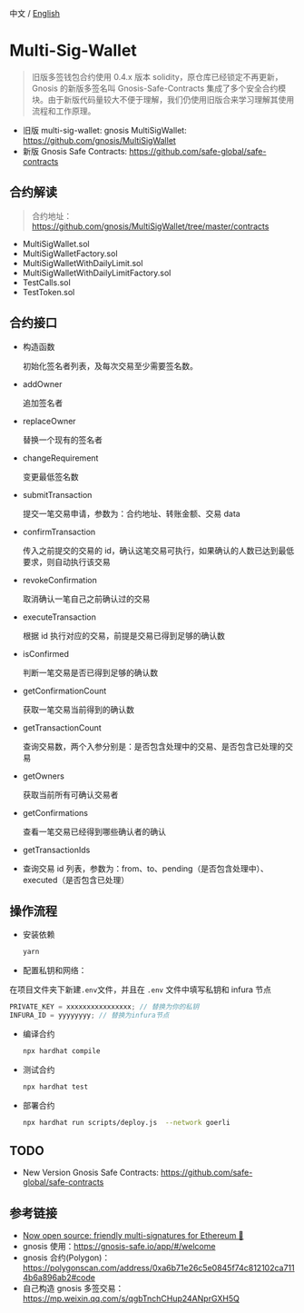 中文 / [English](./README.md)
# Multi-Sig-Wallet

> 旧版多签钱包合约使用 0.4.x 版本 solidity，原仓库已经锁定不再更新，Gnosis 的新版多签名叫 Gnosis-Safe-Contracts 集成了多个安全合约模块。由于新版代码量较大不便于理解，我们仍使用旧版合来学习理解其使用流程和工作原理。

- 旧版 multi-sig-wallet: gnosis MultiSigWallet: <https://github.com/gnosis/MultiSigWallet>
- 新版 Gnosis Safe Contracts: <https://github.com/safe-global/safe-contracts>

## 合约解读

> 合约地址：https://github.com/gnosis/MultiSigWallet/tree/master/contracts

- MultiSigWallet.sol
- MultiSigWalletFactory.sol
- MultiSigWalletWithDailyLimit.sol
- MultiSigWalletWithDailyLimitFactory.sol
- TestCalls.sol
- TestToken.sol

## 合约接口

- 构造函数

  初始化签名者列表，及每次交易至少需要签名数。

- addOwner

  追加签名者

- replaceOwner

  替换一个现有的签名者

- changeRequirement

  变更最低签名数

- submitTransaction

  提交一笔交易申请，参数为：合约地址、转账金额、交易 data

- confirmTransaction

  传入之前提交的交易的 id，确认这笔交易可执行，如果确认的人数已达到最低要求，则自动执行该交易

- revokeConfirmation

  取消确认一笔自己之前确认过的交易

- executeTransaction

  根据 id 执行对应的交易，前提是交易已得到足够的确认数

- isConfirmed

  判断一笔交易是否已得到足够的确认数

- getConfirmationCount

  获取一笔交易当前得到的确认数

- getTransactionCount

  查询交易数，两个入参分别是：是否包含处理中的交易、是否包含已处理的交易

- getOwners

  获取当前所有可确认交易者

- getConfirmations

  查看一笔交易已经得到哪些确认者的确认

- getTransactionIds
- 查询交易 id 列表，参数为：from、to、pending（是否包含处理中）、executed（是否包含已处理）

## 操作流程

- 安装依赖

  ```sh
  yarn
  ```

- 配置私钥和网络：

在项目文件夹下新建`.env`文件，并且在 `.env` 文件中填写私钥和 infura 节点

```js
PRIVATE_KEY = xxxxxxxxxxxxxxxx; // 替换为你的私钥
INFURA_ID = yyyyyyyy; // 替换为infura节点
```

- 编译合约

  ```sh
  npx hardhat compile
  ```

- 测试合约

  ```sh
  npx hardhat test
  ```

- 部署合约

  ```sh
  npx hardhat run scripts/deploy.js  --network goerli
  ```

## TODO

- New Version Gnosis Safe Contracts: <https://github.com/safe-global/safe-contracts>

## 参考链接

- [Now open source: friendly multi-signatures for Ethereum 🔑](https://medium.com/dsys/now-open-source-friendly-multi-signatures-for-ethereum-d75ca5a0dc5c)
- gnosis 使用：<https://gnosis-safe.io/app/#/welcome>
- gnosis 合约(Polygon)： <https://polygonscan.com/address/0xa6b71e26c5e0845f74c812102ca7114b6a896ab2#code>
- 自己构造 gnosis 多签交易： <https://mp.weixin.qq.com/s/qgbTnchCHup24ANprGXH5Q>
